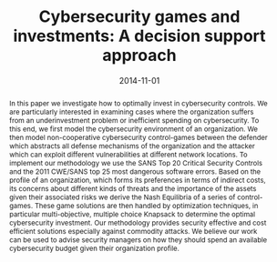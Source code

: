 ---
title: "Cybersecurity games and investments: A decision support approach"
abstract: "In this paper we investigate how to optimally invest in cybersecurity controls.
We are particularly interested in examining cases where
the organization suffers from an underinvestment problem or inefficient
spending on cybersecurity. To this end, we first model the cybersecurity
environment of an organization. We then model non-cooperative cybersecurity
control-games between the defender which abstracts all defense mechanisms of the
organization and the attacker which can exploit different vulnerabilities at
different network locations. To implement our methodology we use the SANS Top 20
Critical Security Controls and the 2011 CWE/SANS top 25 most dangerous software errors.
Based on the profile of an organization, which forms its preferences in terms of
indirect costs, its concerns about different kinds of threats and the importance of
the assets given their associated risks we derive the Nash Equilibria of a series of
control-games. These game solutions are then handled by optimization techniques, in
particular multi-objective, multiple choice Knapsack to determine the optimal cybersecurity investment.
Our methodology provides security effective and cost efficient solutions
especially against commodity attacks. We believe our work can be used
to advise security managers on how they should spend an available cybersecurity budget
given their organization profile."
collection: publications
permalink: /publication/panaousis2014cybersecurity
date: 2014-11-01
venue: '2014 Conference on Decision and Game Theory for Security'
paperurl: '/files/pdf/papers/panaousis2014cybersecurity.pdf'
slidesurl: '/files/pdf/slides/panaousis2014cybersecurity-slides.pdf'
link: 'https://doi.org/10.1007/978-3-319-12601-2_15'
citation: 'Emmanouil Panaousis, Andrew Fielder, Pasquale Malacaria, Chris Hankin, and Fabrizio Smeraldi (2014). 
	&quot;Cybersecurity games and investments: A decision support approach.&quot;
	<i>Conference on Decision and Game Theory for Security (GameSec 2014)</i>.'
---